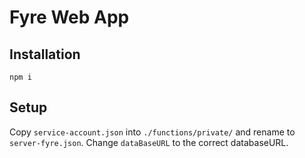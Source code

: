 # Fyre Web App

## Installation
```npm i```

## Setup
Copy `service-account.json` into `./functions/private/` and rename to `server-fyre.json`. Change `dataBaseURL` to the correct databaseURL.
